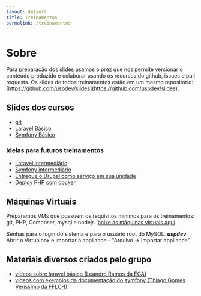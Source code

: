 ```yaml
---
layout: default
title: Treinamentos
permalink: /treinamentos
---
```


# Sobre

Para preparação dos slides usamos o [prez](https://github.com/byteclubfr/prez) que nos permite versionar o conteúdo produzido e colaborar usando os recursos do github, issues e pull requests. Os slides de todos treinamentos estão em um mesmo repositório: [https://github.com/uspdev/slides](https://github.com/uspdev/slides).

## Slides dos cursos

- [git](https://uspdev.github.io/slides/git/)
- [Laravel Básico](https://uspdev.github.io/slides/laravel_basico/)
- [Symfony Básico](https://uspdev.github.io/slides/symfony_basico)

### Ideias para futuros treinamentos

- [Laravel intermediário](https://uspdev.github.io/slides/laravel)
- [Symfony intermediário](https://uspdev.github.io/slides/symfony)
- [Entregue o Drupal como serviço em sua unidade](https://uspdev.github.io/slides/drupal)
- [Deploy PHP com docker](#)

## Máquinas Virtuais

Preparamos VMs que possuem os requísitos mínimos para os treinamentos: git, PHP, Composer, mysql e nodejs.
[baixe as máquinas virtuais aqui](https://goo.gl/pgVCZn)

Senhas para o login do sistema e para o usuário root do MySQL: ***uspdev***. Abrir o Virtualbox e importar a appliance - "Arquivo -> Importar appliance"

## Materiais diversos criados pelo grupo

- [vídeos sobre laravel básico (Leandro Ramos da ECA)](https://www.youtube.com/playlist?list=PLIFOx3X8xDut2X2ydevlVvFKkqFxZ4SX9) 
- [vídeos com exemplos da documentação do symfony (Thiago Gomes Veríssimo da FFLCH)](https://www.youtube.com/watch?v=UEYgrHahyEc&list=PLtf_y4yGjhTmwzNrJcDMCBauG0MSwjDdL&index=1)

